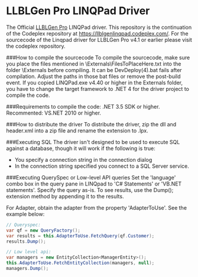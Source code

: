 LLBLGen Pro LINQPad Driver
===========================
The Official [LLBLGen Pro](http://www.llblgen.com) LINQPad driver. This repository is the continuation of the Codeplex repository at
https://llblgenlinqpad.codeplex.com/. For the sourcecode of the Linqpad driver for LLBLGen Pro v4.1 or earlier
please visit the codeplex repository. 

###How to compile the sourcecode
To compile the sourcecode, make sure you place the files mentioned in \Externals\FilesToPlaceHere.txt into 
the folder \Externals before compiling. It can be DevDeploy(4).bat fails after compilation. Adjust the paths
in those bat files or remove the post-build event. If you copied LINQPad.exe v4.40 or higher in the Externals
folder, you have to change the target framework to .NET 4 for the driver project to compile the code. 

###Requirements to compile the code:
.NET 3.5 SDK or higher. Recommented: VS.NET 2010 or higher. 

###How to distribute the driver
To distribute the driver, zip the dll and header.xml into a zip file and rename the extension to .lpx. 

###Executing SQL
The driver isn't designed to be used to execute SQL against a database, though it will work if the following
is true:
- You specify a connection string in the connection dialog
- In the connection string specified you connect to a SQL Server service.

###Executing QuerySpec or Low-level API queries
Set the 'language' combo box in the query pane in LINQpad to 'C# Statements' or 'VB.NET statements'.
Specify the query as-is. To see results, use the Dump(); extension method by appending it to the 
results. 

For Adapter, obtain the adapter from the property 'AdapterToUse'. See the example below:

```C#
// Queryspec:
var qf = new QueryFactory();
var results = this.AdapterToUse.FetchQuery(qf.Customer);
results.Dump();

// Low level api:
var managers = new EntityCollection<ManagerEntity>();
this.AdapterToUse.FetchEntityCollection(managers, null);
managers.Dump();
```